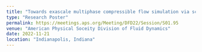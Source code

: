 ```yaml
---
title: "Towards exascale multiphase compressible flow simulation via scalable interface capturing-based solvers and GPU acceleration"
type: "Research Poster"
permalink: https://meetings.aps.org/Meeting/DFD22/Session/S01.95
venue: "American Physical Soceity Division of Fluid Dynamics"
date: 2022-11-21
location: "Indianapolis, Indiana"
---
```

